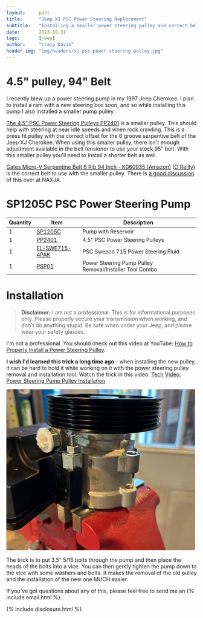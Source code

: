 ```yaml
---
layout:     post
title:      "Jeep XJ PSC Power Steering Replacement"
subtitle:   "Installing a smaller power steering pulley and correct belt length"
date:       2023-10-31
tags:       [jeep]
author:     "Craig Davis"
header-img: "img/headers/xj-psc-power-steering-pulley.jpg"
---
```


# 4.5" pulley, 94" Belt

I recently blew up a power steering pump in my 1997 Jeep Cherokee. I plan to install a ram with a new steering box soon, and so while installing this pump I also installed a smaller pump pulley. 

[The 4.5" PSC Power Steering Pulleys PP2401][PP2401] is a smaller pulley. This should help with steering at near idle speeds and when rock crawling. This is a press fit pulley with the correct offset for the  6 groove serpentive belt of the Jeep XJ Cherokee. When using this smaller pulley, there isn't enough adjustment available in the belt tensioner to use your stock 95" belt. With this smaller pulley you'll need to install a shorter belt as well.

[Gates Micro-V Serpentine Belt 6 Rib 94 Inch - K060935 (Amazon)][K060935] ([O'Reilly][O-K060935]) is the correct belt to use with the smaller pulley. There is [a good discussion][naxja] of this over at NAXJA.

# SP1205C PSC Power Steering Pump

| Quantity | Item | Description |
|----------|------|-------------|
| 1 | [SP1205C][SP1205C] | Pump with Reservoir |
| 1 | [PP2401][PP2401] | 4.5" PSC Power Steering Pulleys |
| 1 | [FL-SWE715-4PAK][FL-SWE715-4PAK] | PSC Swepco 715 Power Steering Fluid |
| 1 | [PSP01][PSP01] | Power Steering Pump Pulley Removal/Installer Tool Combo |

# Installation
> __Disclaimer:__ I am not a professional. This is for informational purposes only.
> Please properly secure your transmission when working, and don't do anything stupid. Be safe when under your Jeep, and please wear your safety glasses.

I'm not a professional. You should check out this video at YouTube: [How to Properly Install a Power Steering Pulley](https://www.youtube.com/watch?v=Fp7Ozlw29Sg).

**I wish I'd learned this trick a long time ago** - when installing the new pulley, it can be hard to hold it while working on it with the power steering pulley removal and installation tool. Watch the trick in this video: [Tech Video: Power Steering Pump Pulley Installation
](https://youtu.be/OFjPuEaqj7c)

![Power Steering Pump Pulley Installation](/img/posts/xj-psc-power-steering/pump-in-vise.jpg)

The trick is to put 3.5" 5/16 bolts through the pump and then place the heads of the bolts into a vice. You can then gently tighten the pump down to the vice with some washers and bolts. It makes the removal of the old pulley and the installation of the new one MUCH easier.

If you've got questions about any of this, please feel free to send me an {% include email.html %}.

{% include disclosure.html %}


[K060935]: https://amzn.to/47haOzO
[O-K060935]: https://www.oreillyauto.com/detail/c/micro-v/belts---hoses/belts/serpentine-belt/c92a524fe09d/gates-micro-v-serpentine-belt-6-rib-94-inch/gamv/k060935?pos=2
[PP2401]: https://www.summitracing.com/parts/pfn-pp2401
[naxja]: https://www.naxja.org/forum/showthread.php?t=1148990
[SP1205C]: https://www.summitracing.com/parts/pfn-sp1205c 
[FL-SWE715-4PAK]: https://www.summitracing.com/parts/pfn-flswe7154pak
[PSP01]: https://www.summitracing.com/parts/pfn-psp01
